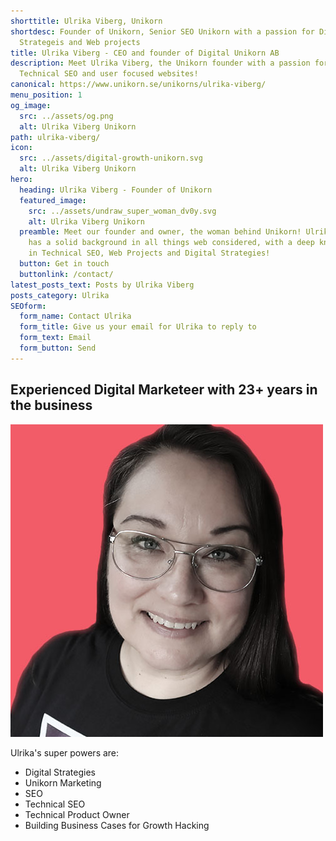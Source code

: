 ```yaml
---
shorttitle: Ulrika Viberg, Unikorn
shortdesc: Founder of Unikorn, Senior SEO Unikorn with a passion for Digital
  Strategeis and Web projects
title: Ulrika Viberg - CEO and founder of Digital Unikorn AB
description: Meet Ulrika Viberg, the Unikorn founder with a passion for
  Technical SEO and user focused websites!
canonical: https://www.unikorn.se/unikorns/ulrika-viberg/
menu_position: 1
og_image:
  src: ../assets/og.png
  alt: Ulrika Viberg Unikorn
path: ulrika-viberg/
icon:
  src: ../assets/digital-growth-unikorn.svg
  alt: Ulrika Viberg Unikorn
hero:
  heading: Ulrika Viberg - Founder of Unikorn
  featured_image:
    src: ../assets/undraw_super_woman_dv0y.svg
    alt: Ulrika Viberg Unikorn
  preamble: Meet our founder and owner, the woman behind Unikorn! Ulrika Viberg
    has a solid background in all things web considered, with a deep knowledge
    in Technical SEO, Web Projects and Digital Strategies!
  button: Get in touch
  buttonlink: /contact/
latest_posts_text: Posts by Ulrika Viberg
posts_category: Ulrika
SEOform:
  form_name: Contact Ulrika
  form_title: Give us your email for Ulrika to reply to
  form_text: Email
  form_button: Send
---
```

## Experienced Digital Marketeer with 23+ years in the business

![Ulrika Viberg, Founder of Unikorn](../assets/ulrika-viberg.jpg)

Ulrika's super powers are: 

* Digital Strategies
* Unikorn Marketing
* SEO
* Technical SEO
* Technical Product Owner
* Building Business Cases for Growth Hacking